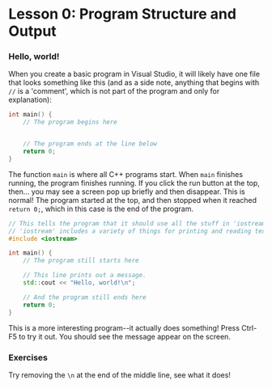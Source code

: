 # Lesson 0: Program Structure and Output 
### Hello, world!

When you create a basic program in Visual Studio, it will likely have one file
that looks something like this (and as a side note, anything that begins with `//` is
a 'comment', which is not part of the program and only for explanation):

```cpp
int main() {
	// The program begins here


	// The program ends at the line below
	return 0;
}
```

The function `main` is where all C++ programs start. When `main` finishes running,
the program finishes running. If you click the run button at the top, then... you may see a screen pop up briefly
and then disappear. This is normal! The program started at the top, and then stopped when it reached `return 0;`,
which in this case is the end of the program. 

```cpp
// This tells the program that it should use all the stuff in 'iostream'
// 'iostream' includes a variety of things for printing and reading text
#include <iostream>

int main() {
	// The program still starts here

	// This line prints out a message.
	std::cout << "Hello, world!\n";

	// And the program still ends here
	return 0;
}
```

This is a more interesting program--it actually does something! Press Ctrl-F5 to try it out.
You should see the message appear on the screen.

### Exercises

Try removing the `\n` at the end of the middle line, see what it does!